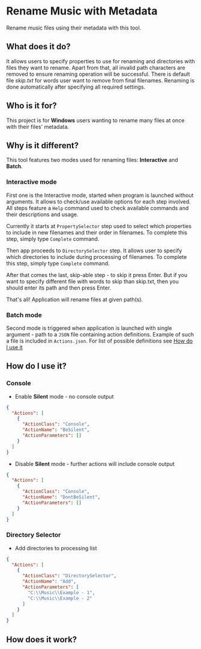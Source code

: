 # Rename Music with Metadata
Rename music files using their metadata with this tool.

## What does it do?
It allows users to specify properties to use for renaming and directories with files they want to rename.
Apart from that, all invalid path characters are removed to ensure renaming operation will be successful.
There is default file _skip.txt_ for words user want to remove from final filenames.
Renaming is done automatically after specifying all required settings. 

## Who is it for?
This project is for __Windows__ users wanting to rename many files at once with their files' metadata.

## Why is it different?
This tool features two modes used for renaming files: __Interactive__ and __Batch__.

### Interactive mode
First one is the Interactive mode, started when program is launched without arguments.
It allows to check/use available options for each step involved.
All steps feature a `Help` command used to check available commands and their descriptions and usage.

Currently it starts at `PropertySelector` step used to select which properties to include in new filenames and their order in filenames.
To complete this step, simply type `Complete` command.

Then app proceeds to `DirectorySelector` step. It allows user to specify which directories to include during processing of filenames.
To complete this step, simply type `Complete` command.

After that comes the last, skip-able step - to skip it press Enter.
But if you want to specify different file with words to skip than skip.txt, then you should enter its path and then press Enter.

That's all! Application will rename files at given path(s).

### Batch mode
Second mode is triggered when application is launched with single argument - path to a `JSON` file containing action definitions.
Example of such a file is included in `Actions.json`.
For list of possible definitions see [How do I use it](#how-do-i-use-it)

## How do I use it?

### Console

- Enable __Silent__ mode - no console output

```json
{
  "Actions": [
    {
      "ActionClass": "Console",
      "ActionName": "BeSilent",
      "ActionParameters": []
    }
  ]
}
```

- Disable __Silent__ mode - further actions will include console output
```json
{
  "Actions": [
    {
      "ActionClass": "Console",
      "ActionName": "DontBeSilent",
      "ActionParameters": []
    }
  ]
}
```

### Directory Selector

- Add directories to processing list
```json
{
  "Actions": [
    {
      "ActionClass": "DirectorySelector",
      "ActionName": "Add",
      "ActionParameters": [
        "C:\\Music\\Example - 1",
        "C:\\Music\\Example - 2"
      ]
    }
  ]
}
```

## How does it work?


